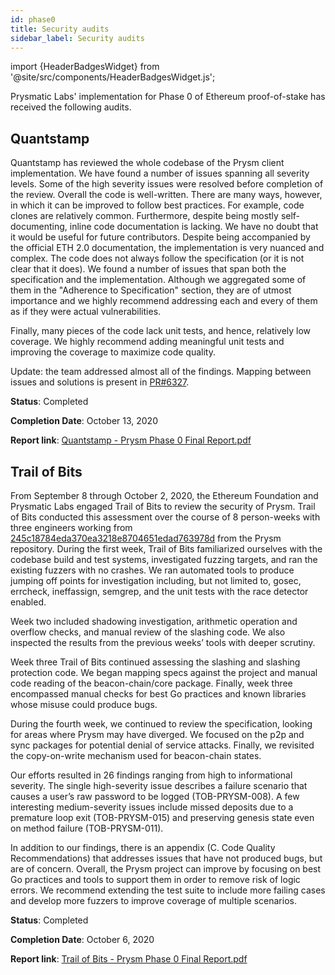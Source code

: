 ```yaml
---
id: phase0
title: Security audits
sidebar_label: Security audits
---
```


import {HeaderBadgesWidget} from '@site/src/components/HeaderBadgesWidget.js';

<HeaderBadgesWidget />

Prysmatic Labs' implementation for Phase 0 of Ethereum proof-of-stake has received the following audits.

## Quantstamp

Quantstamp has reviewed the whole codebase of the Prysm client implementation. We have found a number of issues spanning all severity levels. Some of the high severity issues
were resolved before completion of the review. Overall the code is well-written. There are many ways, however, in which it can be improved to follow best practices. For example, code
clones are relatively common. Furthermore, despite being mostly self-documenting, inline code documentation is lacking. We have no doubt that it would be useful for future contributors.
Despite being accompanied by the official ETH 2.0 documentation, the implementation is very nuanced and complex. The code does not always follow the specification (or it is not clear
that it does). We found a number of issues that span both the specification and the implementation. Although we aggregated some of them in the "Adherence to Specification" section,
they are of utmost importance and we highly recommend addressing each and every of them as if they were actual vulnerabilities.

Finally, many pieces of the code lack unit tests, and hence, relatively low coverage. We highly recommend adding meaningful unit tests and improving the coverage to maximize code
quality.

Update: the team addressed almost all of the findings. Mapping between issues and solutions is present in [PR#6327](https://github.com/prysmaticlabs/prysm/pull/6327).

**Status**: Completed

**Completion Date**: October 13, 2020

**Report link**: [Quantstamp - Prysm Phase 0 Final Report.pdf](/prysm/docs/assets/Quantstamp_Prysm_Phase_0_Final_Report.pdf)

## Trail of Bits

From September 8 through October 2, 2020, the Ethereum Foundation and Prysmatic Labs
engaged Trail of Bits to review the security of Prysm. Trail of Bits conducted this
assessment over the course of 8 person-weeks with three engineers working from
[245c18784eda370ea3218e8704651edad763978d](https://github.com/prysmaticlabs/prysm/tree/245c18784eda370ea3218e8704651edad763978d) from the Prysm repository.
During the first week, Trail of Bits familiarized ourselves with the codebase build and test
systems, investigated fuzzing targets, and ran the existing fuzzers with no crashes. We ran
automated tools to produce jumping off points for investigation including, but not limited
to, gosec, errcheck, ineffassign, semgrep, and the unit tests with the race detector
enabled.

Week two included shadowing investigation, arithmetic operation and overflow checks, and
manual review of the slashing code. We also inspected the results from the previous weeks’
tools with deeper scrutiny.

Week three Trail of Bits continued assessing the slashing and slashing protection code. We
began mapping specs against the project and manual code reading of the
beacon-chain/core package. Finally, week three encompassed manual checks for best Go
practices and known libraries whose misuse could produce bugs.

During the fourth week, we continued to review the specification, looking for areas
where Prysm may have diverged. We focused on the p2p and sync packages for potential
denial of service attacks. Finally, we revisited the copy-on-write mechanism used for
beacon-chain states.

Our efforts resulted in 26 findings ranging from high to informational severity. The single
high-severity issue describes a failure scenario that causes a user’s raw password to be
logged (TOB-PRYSM-008). A few interesting medium-severity issues include missed deposits
due to a premature loop exit (TOB-PRYSM-015) and preserving genesis state even on
method failure (TOB-PRYSM-011).

In addition to our findings, there is an appendix (C. Code Quality Recommendations) that
addresses issues that have not produced bugs, but are of concern.
Overall, the Prysm project can improve by focusing on best Go practices and tools to
support them in order to remove risk of logic errors. We recommend extending the test
suite to include more failing cases and develop more fuzzers to improve coverage of
multiple scenarios.

**Status**: Completed

**Completion Date**: October 6, 2020

**Report link**: [Trail of Bits - Prysm Phase 0 Final Report.pdf](/prysm/docs/assets/Trail_of_Bits_Prysm_Phase_0_Final_Report.pdf)
